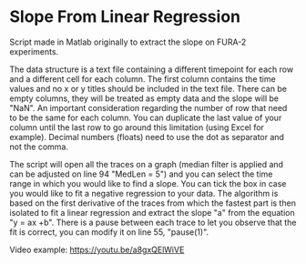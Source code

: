 # Slope From Linear Regression

Script made in Matlab originally to extract the slope on FURA-2 experiments.

The data structure is a text file containing a different timepoint for each row and a different cell for each column.
The first column contains the time values and no x or y titles should be included in the text file.
There can be empty columns, they will be treated as empty data and the slope will be "NaN".
An important consideration regarding the number of row that need to be the same for each column.
You can duplicate the last value of your column until the last row to go around this limitation (using Excel for example).
Decimal numbers (floats) need to use the dot as separator and not the comma.

The script will open all the traces on a graph (median filter is applied and can be adjusted on line 94 "MedLen = 5") and you can select the time range in which you would like to find a slope.
You can tick the box in case you would like to fit a negative regression to your data.
The algorithm is based on the first derivative of the traces from which the fastest part is then isolated to fit a linear regression and extract the slope "a" from the equation "y = ax +b". 
There is a pause between each trace to let you observe that the fit is correct, you can modify it on line 55, "pause(1)".

Video example: https://youtu.be/a8gxQElWiVE
